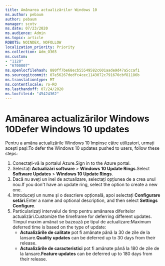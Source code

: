 ```yaml
---
title: Amânarea actualizărilor Windows 10
ms.author: pebaum
author: pebaum
manager: scotv
ms.date: 07/23/2020
ms.audience: Admin
ms.topic: article
ROBOTS: NOINDEX, NOFOLLOW
localization_priority: Priority
ms.collection: Adm_O365
ms.custom:
- "1128"
- "6700007"
ms.openlocfilehash: 880ff7be68ecb55549582c601aade9d47a5ccaf1
ms.sourcegitcommit: 07e56267dedfc4cec1143072c791670cbf81186b
ms.translationtype: MT
ms.contentlocale: ro-RO
ms.lasthandoff: 07/24/2020
ms.locfileid: "45424362"
---
```

# <a name="defer-windows-10-updates"></a><span data-ttu-id="09069-102">Amânarea actualizărilor Windows 10</span><span class="sxs-lookup"><span data-stu-id="09069-102">Defer Windows 10 updates</span></span>

<span data-ttu-id="09069-103">Pentru a amâna actualizările Windows 10 împinse către utilizatori, urmați acești pași:</span><span class="sxs-lookup"><span data-stu-id="09069-103">To defer the Windows 10 updates pushed to users, follow these steps:</span></span>

1. <span data-ttu-id="09069-104">Conectați-vă la portalul Azure.</span><span class="sxs-lookup"><span data-stu-id="09069-104">Sign in to the Azure portal.</span></span>
2. <span data-ttu-id="09069-105">Selectați **Actualizări software**   >   **Windows 10 Update Rings**.</span><span class="sxs-lookup"><span data-stu-id="09069-105">Select  **Software Updates**  >  **Windows 10 Update Rings**.</span></span>
3. <span data-ttu-id="09069-106">Dacă nu aveți un inel de actualizare, selectați opțiunea de a crea unul nou.</span><span class="sxs-lookup"><span data-stu-id="09069-106">If you don't have an update ring, select the option to create a new one.</span></span>
4. <span data-ttu-id="09069-107">Introduceți un nume și o descriere opțională, apoi selectați **Configurare setări**.</span><span class="sxs-lookup"><span data-stu-id="09069-107">Enter a name and optional description, and then select  **Settings Configure**.</span></span>
5. <span data-ttu-id="09069-108">Particularizați intervalul de timp pentru amânarea diferitelor actualizări.</span><span class="sxs-lookup"><span data-stu-id="09069-108">Customize the timeframe for deferring different updates.</span></span> <span data-ttu-id="09069-109">Timpul maxim amânat se bazează pe tipul de actualizare:</span><span class="sxs-lookup"><span data-stu-id="09069-109">Maximum deferred time is based on the type of update:</span></span>
    - <span data-ttu-id="09069-110">**Actualizările de calitate** pot fi amânate până la 30 de zile de la lansare.</span><span class="sxs-lookup"><span data-stu-id="09069-110">**Quality updates**  can be deferred up to 30 days from their release.</span></span>
    - <span data-ttu-id="09069-111">**Actualizările de caracteristici** pot fi amânate până la 180 de zile de la lansare.</span><span class="sxs-lookup"><span data-stu-id="09069-111">**Feature updates**  can be deferred up to 180 days from their release.</span></span>
